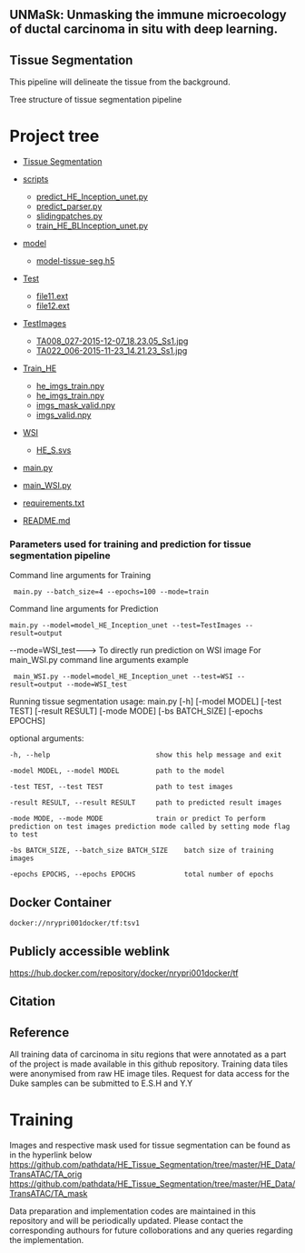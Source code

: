 ## UNMaSk: Unmasking the immune microecology of ductal carcinoma in situ with deep learning.

## Tissue Segmentation

This pipeline will delineate the tissue from the background. 

Tree structure of tissue segmentation pipeline 

# Project tree

 * [Tissue Segmentation](./HE_tissue_seg)
 * [scripts](./scripts)
   * [predict_HE_Inception_unet.py](./dir2/predict_HE_Inception_unet.py)
   * [predict_parser.py](./dir2/predict_parser.py)
   * [slidingpatches.py](./dir2/slidingpatches.py)
   * [train_HE_BLInception_unet.py](./dir2/train_HE_BLInception_unet.py)
 * [model](./model_HE_Inception_unet)
    * [model-tissue-seg.h5](./dir2/model-tissue-seg.h5)
 * [Test](./Test)
   * [file11.ext](./dir1/file11.ext)
   * [file12.ext](./dir1/file12.ext)
 * [TestImages](./TestImages)
    * [TA008_027-2015-12-07_18.23.05_Ss1.jpg](./dir1/TA008_027-2015-12-07_18.23.05_Ss1.jpg)
    * [TA022_006-2015-11-23_14.21.23_Ss1.jpg](./dir1/TA022_006-2015-11-23_14.21.23_Ss1.jpg)
    
 * [Train_HE](./Train_HE)
    * [he_imgs_train.npy](./dir1/he_imgs_train.npy)
    * [he_imgs_train.npy](./dir1/he_imgs_train.npy)
    * [imgs_mask_valid.npy](./dir/imgs_mask_valid.npy)
    * [imgs_valid.npy](./dir1/imgs_valid.npy)
    
 * [WSI](./WSI)
    * [HE_S.svs](./WSI/HE_S.svs)
 * [main.py](./main.py)
 * [main_WSI.py](./main_WSI.py)
 * [requirements.txt](./requirement.txt)
 * [README.md](./README.md)
 
 
### Parameters used for training and prediction for tissue segmentation pipeline

Command line arguments for Training

``` main.py --batch_size=4 --epochs=100 --mode=train```

Command line arguments for Prediction

` main.py --model=model_HE_Inception_unet --test=TestImages --result=output `

--mode=WSI_test---> To directly run prediction on WSI image
For main_WSI.py
command line arguments example


` main_WSI.py --model=model_HE_Inception_unet --test=WSI --result=output --mode=WSI_test`

Running tissue segmentation
usage: main.py [-h] [-model MODEL] [-test TEST] [-result RESULT] [-mode MODE]
               [-bs BATCH_SIZE] [-epochs EPOCHS]

optional arguments:

  `-h, --help                          show this help message and exit`
  
  `-model MODEL, --model MODEL         path to the model`
                        
  `-test TEST, --test TEST             path to test images`
                        
  `-result RESULT, --result RESULT     path to predicted result images`
                        
  `-mode MODE, --mode MODE             train or predict To perform prediction on test images prediction mode called by setting mode flag to test`
                        
  `-bs BATCH_SIZE, --batch_size BATCH_SIZE    batch size of training images`
                        
  `-epochs EPOCHS, --epochs EPOCHS            total number of epochs`


## Docker Container

```docker://nrypri001docker/tf:tsv1 ```

## Publicly accessible weblink

https://hub.docker.com/repository/docker/nrypri001docker/tf

## Citation

## Reference

All training data of carcinoma in situ regions that were annotated as a part of the project is made available in this github repository.
Training data tiles were anonymised from raw HE image tiles. Request for data access for the Duke samples can be submitted to E.S.H and Y.Y

# Training
Images and respective mask used for tissue segmentation can be found as in the hyperlink below
https://github.com/pathdata/HE_Tissue_Segmentation/tree/master/HE_Data/TransATAC/TA_orig
https://github.com/pathdata/HE_Tissue_Segmentation/tree/master/HE_Data/TransATAC/TA_mask

Data preparation and implementation codes are maintained in this repository and will be periodically updated. Please contact the corresponding authours for future colloborations and any queries regarding the implementation.

